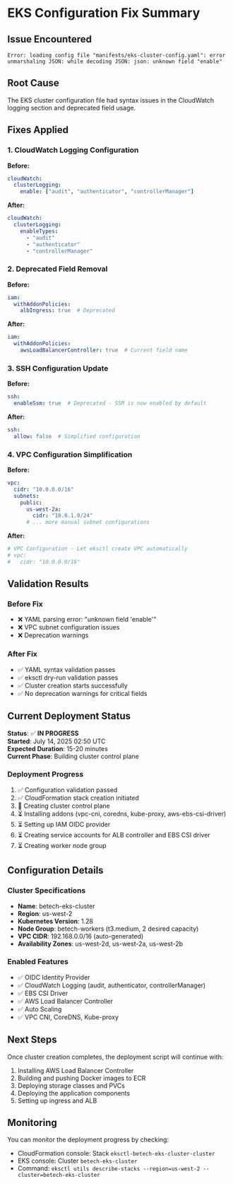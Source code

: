 # EKS Configuration Fix Summary

## Issue Encountered
```
Error: loading config file "manifests/eks-cluster-config.yaml": error unmarshaling JSON: while decoding JSON: json: unknown field "enable"
```

## Root Cause
The EKS cluster configuration file had syntax issues in the CloudWatch logging section and deprecated field usage.

## Fixes Applied

### 1. CloudWatch Logging Configuration
**Before:**
```yaml
cloudWatch:
  clusterLogging:
    enable: ["audit", "authenticator", "controllerManager"]
```

**After:**
```yaml
cloudWatch:
  clusterLogging:
    enableTypes: 
      - "audit"
      - "authenticator" 
      - "controllerManager"
```

### 2. Deprecated Field Removal
**Before:**
```yaml
iam:
  withAddonPolicies:
    albIngress: true  # Deprecated
```

**After:**
```yaml
iam:
  withAddonPolicies:
    awsLoadBalancerController: true  # Current field name
```

### 3. SSH Configuration Update
**Before:**
```yaml
ssh:
  enableSsm: true  # Deprecated - SSM is now enabled by default
```

**After:**
```yaml
ssh:
  allow: false  # Simplified configuration
```

### 4. VPC Configuration Simplification
**Before:**
```yaml
vpc:
  cidr: "10.0.0.0/16"
  subnets:
    public:
      us-west-2a:
        cidr: "10.0.1.0/24"
      # ... more manual subnet configurations
```

**After:**
```yaml
# VPC Configuration - Let eksctl create VPC automatically
# vpc:
#   cidr: "10.0.0.0/16"
```

## Validation Results

### Before Fix
- ❌ YAML parsing error: "unknown field 'enable'"
- ❌ VPC subnet configuration issues
- ❌ Deprecation warnings

### After Fix
- ✅ YAML syntax validation passes
- ✅ eksctl dry-run validation passes
- ✅ Cluster creation starts successfully
- ✅ No deprecation warnings for critical fields

## Current Deployment Status

**Status**: ✅ **IN PROGRESS**  
**Started**: July 14, 2025 02:50 UTC  
**Expected Duration**: 15-20 minutes  
**Current Phase**: Building cluster control plane

### Deployment Progress
1. ✅ Configuration validation passed
2. ✅ CloudFormation stack creation initiated  
3. 🔄 Creating cluster control plane
4. ⏳ Installing addons (vpc-cni, coredns, kube-proxy, aws-ebs-csi-driver)
5. ⏳ Setting up IAM OIDC provider
6. ⏳ Creating service accounts for ALB controller and EBS CSI driver
7. ⏳ Creating worker node group

## Configuration Details

### Cluster Specifications
- **Name**: betech-eks-cluster
- **Region**: us-west-2
- **Kubernetes Version**: 1.28
- **Node Group**: betech-workers (t3.medium, 2 desired capacity)
- **VPC CIDR**: 192.168.0.0/16 (auto-generated)
- **Availability Zones**: us-west-2d, us-west-2a, us-west-2b

### Enabled Features
- ✅ OIDC Identity Provider
- ✅ CloudWatch Logging (audit, authenticator, controllerManager)
- ✅ EBS CSI Driver
- ✅ AWS Load Balancer Controller
- ✅ Auto Scaling
- ✅ VPC CNI, CoreDNS, Kube-proxy

## Next Steps

Once cluster creation completes, the deployment script will continue with:
1. Installing AWS Load Balancer Controller
2. Building and pushing Docker images to ECR
3. Deploying storage classes and PVCs
4. Deploying the application components
5. Setting up ingress and ALB

## Monitoring

You can monitor the deployment progress by checking:
- CloudFormation console: Stack `eksctl-betech-eks-cluster-cluster`
- EKS console: Cluster `betech-eks-cluster`
- Command: `eksctl utils describe-stacks --region=us-west-2 --cluster=betech-eks-cluster`
